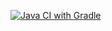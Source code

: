 [![Java CI with Gradle](https://github.com/OlegRytov/Selenide/actions/workflows/gradle.yml/badge.svg)](https://github.com/OlegRytov/Selenide/actions/workflows/gradle.yml)